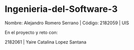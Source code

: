 # Ingenieria-del-Software-3
Nombre: Alejandro Romero Serrano | Código: 2182059 | UIS


En el proyecto y reto con:

2182061 | Yaire Catalina Lopez Santana
